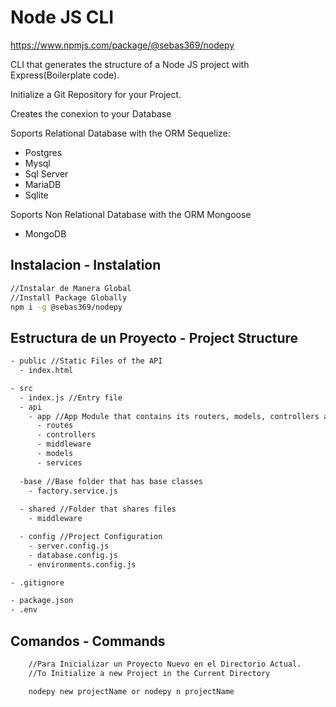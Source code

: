 # Node JS CLI
https://www.npmjs.com/package/@sebas369/nodepy

CLI that generates the structure of a Node JS project with Express(Boilerplate code).

Initialize a Git Repository for your Project.

Creates the conexion to your Database

Soports Relational Database with the ORM Sequelize:

- Postgres
- Mysql
- Sql Server
- MariaDB
- Sqlite

Soports Non Relational Database with the ORM Mongoose

- MongoDB

## Instalacion - Instalation

```bash
//Instalar de Manera Global
//Install Package Globally
npm i -g @sebas369/nodepy

```

## Estructura de un Proyecto - Project Structure

```bash
- public //Static Files of the API
  - index.html

- src
  - index.js //Entry file
  - api 
    - app //App Module that contains its routers, models, controllers and services. 
      - routes
      - controllers
      - middleware
      - models
      - services
        
  -base //Base folder that has base classes
    - factory.service.js
  
  - shared //Folder that shares files
    - middleware

  - config //Project Configuration
    - server.config.js
    - database.config.js
    - environments.config.js

- .gitignore

- package.json
- .env
```

## Comandos - Commands

```bash
    //Para Inicializar un Proyecto Nuevo en el Directorio Actual.
    //To Initialize a new Project in the Current Directory

    nodepy new projectName or nodepy n projectName
```
